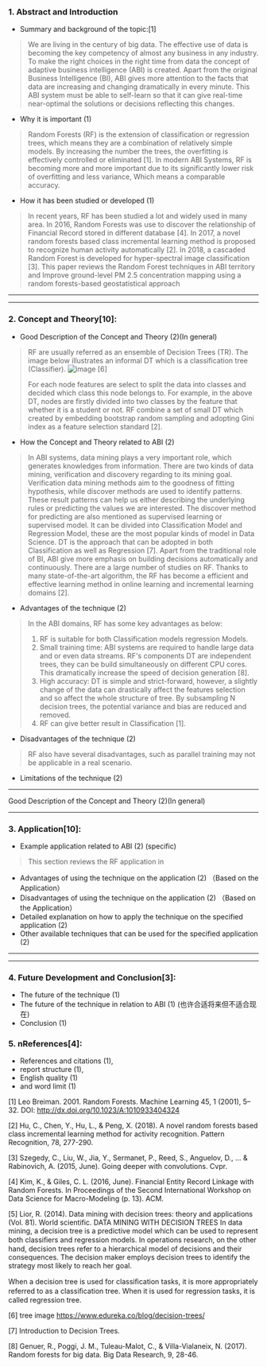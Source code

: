 

### 1. Abstract and Introduction
+ Summary and background of the topic:[1]
> We are living in the century of big data. The effective use of data is becoming the key competency of almost any business in any industry. To make the right choices in the right time from data the concept of adaptive business intelligence (ABI) is created.  Apart from the original Business Intelligence (BI), ABI gives more attention to the facts that data are increasing and changing dramatically in every minute. This ABI system must be able to self-learn so that it can give real-time near-optimal the solutions or decisions reflecting this changes.

+ Why it is important (1)
> Random Forests (RF) is the extension of classification or regression trees, which means they are a combination of relatively simple models. By increasing the number the trees, the overfitting is effectively controlled or eliminated [1]. In modern ABI Systems, RF is becoming more and more important due to its significantly lower risk of overfitting and less variance, Which means a comparable accuracy.

+ How it has been studied or developed (1)
> In recent years, RF has been studied a lot and widely used in many area. In 2016, Random Forests was use to discover the relationship of Financial Record stored in different database [4]. In 2017, a novel random forests based class incremental learning method is proposed to recognize human activity automatically [2]. In 2018, a cascaded Random Forest is developed for hyper-spectral image classification [3]. This paper reviews the Random Forest techniques in ABI territory and Improve ground-level PM 2.5 concentration mapping using a random forests-based geostatistical approach



---

----------------------------------------------------------------------------------------
### 2. Concept and Theory[10]:
+ Good Description of the Concept and Theory (2)(In general)
> RF are usually referred as an ensemble of Decision Trees (TR). The image below illustrates an informal DT which is a classification tree (Classifier).
![image](https://cdn.edureka.co/blog/wp-content/uploads/2015/01/tree1.png)
> [6]
>
> For each node features are select to split the data into classes and decided which class this node belongs to. For example, in the above DT, nodes are firstly divided into two classes by the feature that whether it is a student or not. RF combine a set of small DT which created by embedding bootstrap random sampling and adopting Gini index as a feature selection standard [2].

+ How the Concept and Theory related to ABI (2)
> In ABI systems, data mining plays a very important role, which generates knowledges from information. There are two kinds of data mining, verification and discovery regarding to its mining goal. Verification data mining methods aim to the goodness of fitting hypothesis, while discover methods are used to identify patterns. These result patterns can help us either describing the underlying rules or predicting the values we are interested. The discover method for predicting are also mentioned as supervised learning or supervised model. It can be divided into Classification Model and Regression Model, these are the most popular kinds of model in Data Science. DT is the approach that can be adopted in both Classification as well as Regression [7].
> Apart from the traditional role of BI, ABI give more emphasis on building decisions automatically and continuously. There are a large number of studies on RF. Thanks to many state-of-the-art algorithm, the RF has become a efficient and effective learning method in online learning and incremental learning domains [2].


+ Advantages of the technique (2)
> In the ABI domains, RF has some key advantages as below:
> 1. RF is suitable for both Classification models regression Models.
> 1. Small training time: ABI systems are required to handle large data and or even data streams. RF's components DT are independent trees, they can be build simultaneously on different CPU cores. This dramatically increase the speed of decision generation [8].
> 2. High accuracy: DT is simple and strict-forward, however, a slightly change of the data can drastically affect the features selection and so affect the whole structure of tree. By subsampling N decision trees, the potential variance and bias are reduced and removed.
> 3. RF can give better result in Classification [1].

+ Disadvantages of the technique (2)
> RF also have several disadvantages, such as parallel training may not be applicable in a real scenario.
>


+ Limitations of the technique (2)
--------------------------------------------------------------------------------------
Good Description of the Concept and Theory (2)(In general)



--------------------------------------------------------------------------------------
### 3. Application[10]:
+ Example application related to ABI (2)  (specific)
> This section reviews the RF application in

+ Advantages of using the technique on the application (2)  （Based on the Application）
+ Disadvantages of using the technique on the application (2) （Based on the Application）
+ Detailed explanation on how to apply the technique on the specified application (2)
+ Other available techniques that can be used for the specified application (2)
--------------------------------------------------------------------------------------
--------------------------------------------------------------------------------------
### 4. Future Development and Conclusion[3]:
+ The future of the technique (1)
+ The future of the technique in relation to ABI (1) (也许合适将来但不适合现在)
+ Conclusion (1)

### 5. nReferences[4]:
+ References and citations (1),
+ report structure (1),
+ English quality (1)
+ and word limit (1)



[1] Leo Breiman. 2001. Random Forests. Machine Learning 45, 1 (2001), 5–32. DOI: http://dx.doi.org/10.1023/A:1010933404324

[2] Hu, C., Chen, Y., Hu, L., & Peng, X. (2018). A novel random forests based class incremental learning method for activity recognition. Pattern Recognition, 78, 277-290.

[3] Szegedy, C., Liu, W., Jia, Y., Sermanet, P., Reed, S., Anguelov, D., ... & Rabinovich, A. (2015, June). Going deeper with convolutions. Cvpr.

[4] Kim, K., & Giles, C. L. (2016, June). Financial Entity Record Linkage with Random Forests. In Proceedings of the Second International Workshop on Data Science for Macro-Modeling (p. 13). ACM.

[5] Lior, R. (2014). Data mining with decision trees: theory and applications (Vol. 81). World scientific.
DATA MINING WITH DECISION TREES
In data mining, a decision tree is a predictive model which can be used to represent both classiﬁers and regression models. In operations research, on the other hand, decision trees refer to a hierarchical model of decisions and their consequences. The decision maker employs decision trees to identify the strategy most likely to reach her goal.

When a decision tree is used for classiﬁcation tasks, it is more appropriately referred to as a classiﬁcation tree. When it is used for regression tasks, it is called regression tree.


[6] tree image https://www.edureka.co/blog/decision-trees/


[7] Introduction to Decision Trees.

[8] Genuer, R., Poggi, J. M., Tuleau-Malot, C., & Villa-Vialaneix, N. (2017). Random forests for big data. Big Data Research, 9, 28-46.
